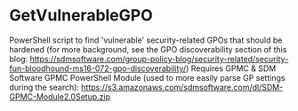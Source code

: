 # GetVulnerableGPO
PowerShell script to find 'vulnerable' security-related GPOs that should be hardened (for more background, see the GPO discoverability section of this blog: https://sdmsoftware.com/group-policy-blog/security-related/security-fun-bloodhound-ms16-072-gpo-discoverability/)
Requires GPMC & SDM Software GPMC PowerShell Module (used to more easily parse GP settings during the search): https://s3.amazonaws.com/sdmsoftware.com/dl/SDM-GPMC-Module2.0Setup.zip
